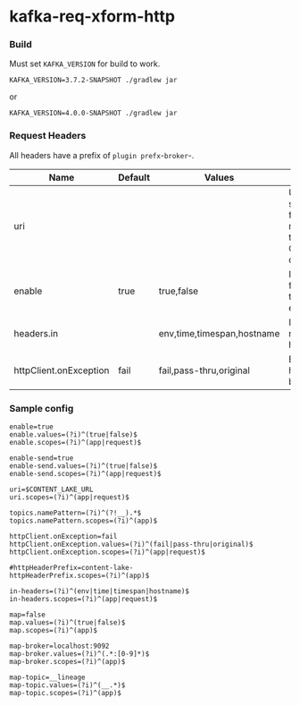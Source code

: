 # kafka-req-xform-http


### Build
Must set `KAFKA_VERSION` for build to work.
```
KAFKA_VERSION=3.7.2-SNAPSHOT ./gradlew jar
```
or
```
KAFKA_VERSION=4.0.0-SNAPSHOT ./gradlew jar
```

### Request Headers
All headers have a prefix of `plugin prefx`-`broker`-.  

|Name|Default|Values|Effect|
|---|---|---|---|
|uri|||Uri of the service to forward requests to. Overrides default.|
|enable|true|true,false|Is forwarding to service enabled?|
|headers.in||env,time,timespan,hostname|Include in response headers|
|httpClient.onException|fail|fail,pass-thru,original|Exception handling behavior|

### Sample config
```
enable=true
enable.values=(?i)^(true|false)$
enable.scopes=(?i)^(app|request)$

enable-send=true
enable-send.values=(?i)^(true|false)$
enable-send.scopes=(?i)^(app|request)$

uri=$CONTENT_LAKE_URL
uri.scopes=(?i)^(app|request)$

topics.namePattern=(?i)^(?!__).*$
topics.namePattern.scopes=(?i)^(app)$

httpClient.onException=fail
httpClient.onException.values=(?i)^(fail|pass-thru|original)$
httpClient.onException.scopes=(?i)^(app|request)$

#httpHeaderPrefix=content-lake-
httpHeaderPrefix.scopes=(?i)^(app)$

in-headers=(?i)^(env|time|timespan|hostname)$
in-headers.scopes=(?i)^(app|request)$

map=false
map.values=(?i)^(true|false)$
map.scopes=(?i)^(app)$

map-broker=localhost:9092
map-broker.values=(?i)^(.*:[0-9]*)$
map-broker.scopes=(?i)^(app)$

map-topic=__lineage
map-topic.values=(?i)^(__.*)$
map-topic.scopes=(?i)^(app)$

```


